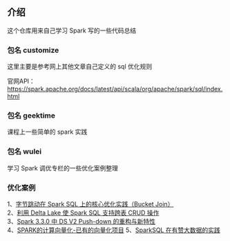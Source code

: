 ## 介绍

这个仓库用来自己学习 Spark 写的一些代码总结



### 包名 customize

这里主要是参考网上其他文章自己定义的 sql 优化规则

官网API：https://spark.apache.org/docs/latest/api/scala/org/apache/spark/sql/index.html


### 包名 geektime 

课程上一些简单的 spark 实践


### 包名 wulei

学习 Spark 调优专栏的一些优化案例整理

### 优化案例
1、[字节跳动在 Spark SQL 上的核心优化实践（Bucket Join）](https://mp.weixin.qq.com/s/su0sMWG_CBv3hpAIXmmo6Q)  
2、[利用 Delta Lake 使 Spark SQL 支持跨表 CRUD 操作](https://mp.weixin.qq.com/s/L64xhtKztwWhlBQrreiDfQ)  
3、[Spark 3.3.0 中 DS V2 Push-down 的重构与新特性](https://www.modb.pro/db/422286)  
4、[SPARK的计算向量化-已有的向量化项目](https://blog.csdn.net/monkeyboy_tech/article/details/125043456)
5、[SparkSQL 在有赞大数据的实践](https://www.infoq.cn/article/wvhetmrkcllce1p515ar) 
